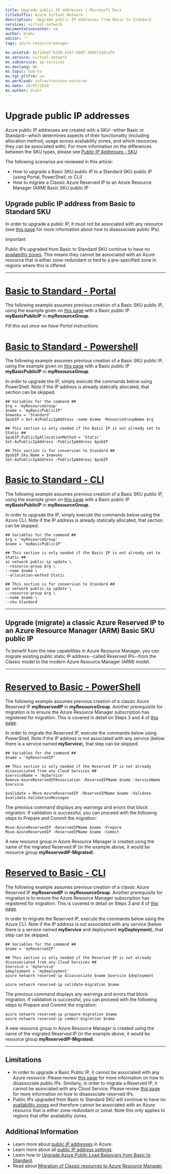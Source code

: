```yaml
---
title: Upgrade public IP addresses | Microsoft Docs
titleSuffix: Azure Virtual Network
description:  Upgrade public IP addresses from Basic to Standard.
services: virtual-network
documentationcenter: na
author: blehr
editor: ''
tags: azure-resource-manager

ms.assetid: bb71abaf-b2d9-4147-b607-38067a10caf6 
ms.service: virtual-network
ms.subservice: ip-services
ms.devlang: NA
ms.topic: how-to
ms.tgt_pltfrm: na
ms.workload: infrastructure-services
ms.date: 10/07/2020
ms.author: blehr
---
```


# Upgrade public IP addresses

Azure public IP addresses are created with a SKU--either Basic or Standard--which determines aspects of their functionality (including allocation method, usage across availability zones, and which resources they can be associated with).  For more information on the differences between the SKU types, please see [Public IP Addresses - SKU](https://docs.microsoft.com/azure/virtual-network/public-ip-addresses#sku).

The following scenarios are reviewed in this article:
* How to upgrade a Basic SKU public IP to a Standard SKU public IP (using Portal, PowerShell, or CLI)
* How to migrate a Classic Azure Reserved IP to an Azure Resource Manager (ARM) Basic SKU public IP

## Upgrade public IP address from Basic to Standard SKU

In order to upgrade a public IP, it must not be associated with any resource (see [this page](https://docs.microsoft.com/azure/virtual-network/virtual-network-public-ip-address#view-modify-settings-for-or-delete-a-public-ip-address) for more information about how to disassociate public IPs).

>[!IMPORTANT]
>Public IPs upgraded from Basic to Standard SKU continue to have no [availability zones](https://docs.microsoft.com/azure/availability-zones/az-overview?toc=/azure/virtual-network/toc.json#availability-zones).  This means they cannot be associated with an Azure resource that is either zone-redundant or tied to a pre-specified zone in regions where this is offered.

---
# [**Basic to Standard - Portal**](#tab/option-upgrade-portal)

The following example assumes previous creation of a Basic SKU public IP, using the example given on [this page](https://docs.microsoft.com/azure/virtual-network/create-public-ip-portal?tabs=option-create-public-ip-basic) with a Basic public IP **myBasicPublicIP** in **myResourceGroup**.

*Fill this out once we have Portal instructions*

# [**Basic to Standard - Powershell**](#tab/option-upgrade-powershell)

The following example assumes previous creation of a Basic SKU public IP, using the example given on [this page](https://docs.microsoft.com/azure/virtual-network/create-public-ip-powershell?tabs=option-create-public-ip-basic) with a Basic public IP **myBasicPublicIP** in **myResourceGroup**.

In order to upgrade the IP, simply execute the commands below using PowerShell.  Note if the IP address is already statically allocated, that section can be skipped.

```azurepowershell-interactive
## Variables for the command ##
$rg = 'myResourceGroup'
$name = 'myBasicPublicIP'
$newsku = 'Standard'
$pubIP = Get-AzPublicIpAddress -name $name -ResourceGroupName $rg

## This section is only needed if the Basic IP is not already set to Static ##
$pubIP.PublicIpAllocationMethod = 'Static'
Set-AzPublicIpAddress -PublicIpAddress $pubIP

## This section is for conversion to Standard ##
$pubIP.Sku.Name = $newsku
Set-AzPublicIpAddress -PublicIpAddress $pubIP
```

# [**Basic to Standard - CLI**](#tab/option-upgrade-cli)

The following example assumes previous creation of a Basic SKU public IP, using the example given on [this page](https://docs.microsoft.com/azure/virtual-network/create-public-ip-cli?tabs=option-create-public-ip-basic) with a Basic public IP **myBasicPublicIP** in **myResourceGroup**.

In order to upgrade the IP, simply execute the commands below using the Azure CLI.  Note if the IP address is already statically allocated, that section can be skipped.

```azurecli-interactive
## Variables for the command ##
$rg = 'myResourceGroup'
$name = 'myBasicPublicIP'

## This section is only needed if the Basic IP is not already set to Static ##
az network public-ip update \
--resource-group $rg \
--name $name \
--allocation-method Static 

## This section is for conversion to Standard ##
az network public-ip update \
--resource-group $rg \
--name $name \
--sku Standard
```
---

## Upgrade (migrate) a classic Azure Reserved IP to an Azure Resource Manager (ARM) Basic SKU public IP

To benefit from the new capabilities in Azure Resource Manager, you can migrate existing public static IP address--called Reserved IPs--from the Classic model to the modern Azure Resource Manager (ARM) model.

---

# [**Reserved to Basic - PowerShell**](#tab/option-migrate-powershell)

The following example assumes previous creation of a classic Azure Reserved IP **myReservedIP** in **myResourceGroup**. Another prerequisite for migration is to ensure the Azure Resource Manager subscription has registered for migration. This is covered in detail on Steps 3 and 4 of [this page](https://docs.microsoft.com/azure/virtual-machines/windows/migration-classic-resource-manager-ps).

In order to migrate the Reserved IP, execute the commands below using PowerShell.  Note if the IP address is not associated with any service (below there is a service named **myService**), that step can be skipped.

```azurepowershell-interactive
## Variables for the command ##
$name = 'myReservedIP'

## This section is only needed if the Reserved IP is not already disassociated from any Cloud Services ##
$serviceName = 'myService'
Remove-AzureReservedIPAssociation -ReservedIPName $name -ServiceName $service

$validate = Move-AzureReservedIP -ReservedIPName $name -Validate
$validate.ValidationMessages
```
The previous command displays any warnings and errors that block migration. If validation is successful, you can proceed with the following steps to Prepare and Commit the migration:
```azurepowershell-interactive
Move-AzureReservedIP -ReservedIPName $name -Prepare
Move-AzureReservedIP -ReservedIPName $name -Commit
```
A new resource group in Azure Resource Manager is created using the name of the migrated Reserved IP (in the example above, it would be resource group **myReservedIP-Migrated**).

# [**Reserved to Basic - CLI**](#tab/option-migrate-cli)

The following example assumes previous creation of a classic Azure Reserved IP **myReservedIP** in **myResourceGroup**. Another prerequisite for migration is to ensure the Azure Resource Manager subscription has registered for migration. This is covered in detail on Steps 3 and 4 of [this page](https://docs.microsoft.com/azure/virtual-machines/linux/migration-classic-resource-manager-cli).

In order to migrate the Reserved IP, execute the commands below using the Azure CLI.  Note if the IP address is not associated with any service (below there is a service named **myService** and deployment **myDeployment**), that step can be skipped.

```azurecli-interactive
## Variables for the command ##
$name = 'myReservedIP'

## This section is only needed if the Reserved IP is not already disassociated from any Cloud Services ##
$service = 'myService'
$deployment = 'myDeployment'
azure network reserved-ip disassociate $name $service $deployment

azure network reserved-ip validate-migration $name
```
The previous command displays any warnings and errors that block migration. If validation is successful, you can proceed with the following steps to Prepare and Commit the migration:
```azurecli-interactive
azure network reserved-ip prepare-migration $name
azure network reserved-ip commit-migration $name
```
A new resource group in Azure Resource Manager is created using the name of the migrated Reserved IP (in the example above, it would be resource group **myReservedIP-Migrated**).

---

## Limitations

* In order to upgrade a Basic Public IP, it cannot be associated with any Azure resource.  Please review [this page](https://docs.microsoft.com/azure/virtual-network/virtual-network-public-ip-address#view-modify-settings-for-or-delete-a-public-ip-address) for more information on how to disassociate public IPs.  Similarly, in order to migrate a Reserved IP, it cannot be associated with any Cloud Service.  Please review [this page](https://docs.microsoft.com/azure/virtual-network/remove-public-ip-address-vm) for more information on how to disassociate reserved IPs.  
* Public IPs upgraded from Basic to Standard SKU will continue to have no [availability zones](https://docs.microsoft.com/azure/availability-zones/az-overview?toc=/azure/virtual-network/toc.json#availability-zones) and therefore cannot be associated with an Azure resource that is either zone-redundant or zonal.  Note this only applies to regions that offer availability zones.

## Additional Information

- Learn more about [public IP addresses](virtual-network-ip-addresses-overview-arm.md#public-ip-addresses) in Azure.
- Learn more about all [public IP address settings](virtual-network-public-ip-address.md#create-a-public-ip-address).
- Learn how to [Upgrade Azure Public Load Balancers from Basic to Standard](https://docs.microsoft.com/azure/load-balancer/upgrade-basic-standard).
- Read about [Migration of Classic resources to Azure Resource Manager](https://docs.microsoft.com/azure/virtual-machines/windows/migration-classic-resource-manager-overview).
